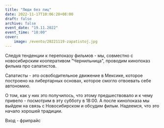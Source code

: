 ```yaml
---
title: "Люди без лиц"
date: 2022-11-17T10:06:20+08:00
draft: false
archive: false
event_date: "19.11.2022"
event_time: "18:00"
cover: 
    image: /evento/20221119-zapatistoj.jpg
---
```

Следуя тенденции к перепоказу фильмов - мы, совместно с новосибирским кооперативом "Чернильница", проводим кинопоказ фильма про сапатистов.

Сапатисты - это освободительное движение в Мексике, которое построено на либертарных основах, которое смогло отвоевать себе автономию.

О том, как у них это получилось, что этому предшествовало и к чему привело - посмотрим в эту субботу в 18:00. А после кинопоказа мы выйдем на связь с Новосибирском и обсудим фильм. Надеемся, что это начало хорошей традиции.

Вход - фрипрайс
